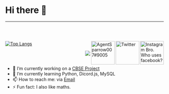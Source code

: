 # Hi there 👋


---

<br> <br/>

<a href="https://www.instagram.com/advaithnarayanan">
  <img align="right" src="https://www.flaticon.com/svg/vstatic/svg/2111/2111463.svg?token=exp=1617460936~hmac=9fa86fc133f742094cf31ac1a29662c0" width="75" height="75" alt="Instagram Bro. Who uses facebook?"/>
</a>

<a href="https://twitter.com/advaithnarayan">
  <img align="right" src="https://www.flaticon.com/svg/vstatic/svg/733/733579.svg?token=exp=1617461216~hmac=32765769c9975065fa39ef278e4b6c34" width="75" height="75" alt="Twitter"/>
</a>

<a>
  <img align="right" src="https://www.flaticon.com/svg/vstatic/svg/2111/2111370.svg?token=exp=1617461325~hmac=6db33a0937027e803e5d146e02f53b8c" width="75" height="75" alt="AgentSparrow007#9005"/>
</a>

[![Top Langs](
https://github-readme-stats.vercel.app/api?username=Glichy&show_icons=true&bg_color=30,e96443,904e95&title_color=fff&text_color=fff)](https://github.com/anuraghazra/github-readme-stats)

<a href="https://github.com/anuraghazra/github-readme-stats">
  <img align="right" src="https://github-readme-stats.vercel.app/api/top-langs/?username=Glitchyi&show_icons=true&bg_color=30,e96443,904e95&title_color=fff&text_color=fff" />
</a>

<br> <br/>

- 🔭 I’m currently working on a [CBSE Project](https://github.com/Glitchyi/CBSE-Project)
- 🌱 I’m currently learning Python, Dicord.js, MySQL
- 📫 How to reach me: via [Email](mailto:advaithnarayanan8@gmail.com)
- ⚡ Fun fact: I also like maths.
